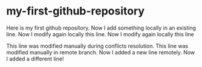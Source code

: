 # my-first-github-repository

Here is my first github repository. Now I add something locally in an existing line. Now I modify again locally this line. Now I modify again locally this line

This line was modified manually during conflicts resolution. This line was modified manually in remote branch.
Now I added a new line remotely.
Now I added a different line!
